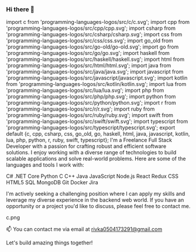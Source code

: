 ### Hi there 👋
import c from 'programming-languages-logos/src/c/c.svg';
import cpp from 'programming-languages-logos/src/cpp/cpp.svg';
import csharp from 'programming-languages-logos/src/csharp/csharp.svg';
import css from 'programming-languages-logos/src/css/css.svg';
import go_old from 'programming-languages-logos/src/go-old/go-old.svg';
import go from 'programming-languages-logos/src/go/go.svg';
import haskell from 'programming-languages-logos/src/haskell/haskell.svg';
import html from 'programming-languages-logos/src/html/html.svg';
import java from 'programming-languages-logos/src/java/java.svg';
import javascript from 'programming-languages-logos/src/javascript/javascript.svg';
import kotlin from 'programming-languages-logos/src/kotlin/kotlin.svg';
import lua from 'programming-languages-logos/src/lua/lua.svg';
import php from 'programming-languages-logos/src/php/php.svg';
import python from 'programming-languages-logos/src/python/python.svg';
import r from 'programming-languages-logos/src/r/r.svg';
import ruby from 'programming-languages-logos/src/ruby/ruby.svg';
import swift from 'programming-languages-logos/src/swift/swift.svg';
import typescript from 'programming-languages-logos/src/typescript/typescript.svg';
export default {c, cpp, csharp, css, go_old, go, haskell, html, java, javascript, kotlin, lua, php, python, r, ruby, swift, typescript};
I'm a Freelance Full Stack Developer with a passion for crafting robust and efficient software solutions. I enjoy working with a diverse range of technologies to build scalable applications and solve real-world problems. Here are some of the languages and tools I work with:

C# .NET Core Python C C++ Java JavaScript Node.js React Redux CSS HTML5 SQL MongoDB Git Docker Jira

I'm actively seeking a challenging position where I can apply my skills and leverage my diverse experience in the backend web world. If you have an opportunity or a project you'd like to discuss, please feel free to contact me.

c.png

📫 You can contact me via email at rivka0504173291@gmail.com

Let's build amazing things together!
